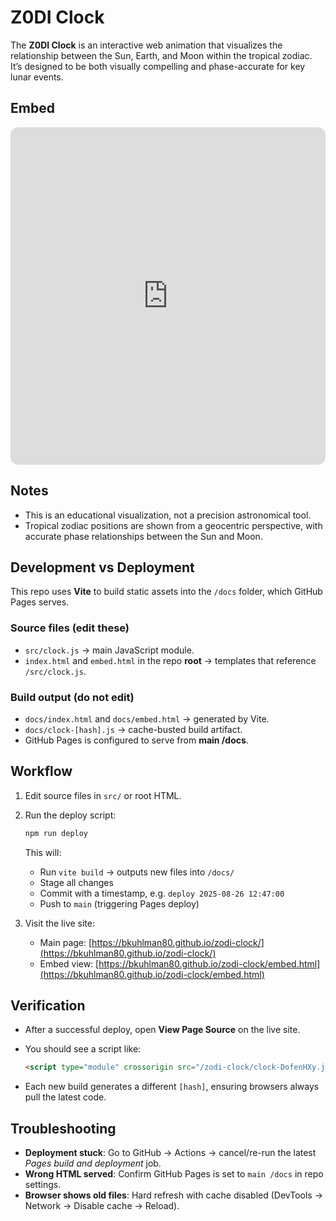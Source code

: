 # Z0DI Clock

The **Z0DI Clock** is an interactive web animation that visualizes the relationship between the Sun, Earth, and Moon within the tropical zodiac. It’s designed to be both visually compelling and phase-accurate for key lunar events.

## Embed 
<iframe 
  src="https://bkuhlman80.github.io/zodi-clock/embed.html?mode=frozen&dt=2025-08-19T03:11:00Z&controls=0&labels=1" 
  title="Zodi Clock" 
  width="100%" 
  height="540" 
  style="border:0;border-radius:12px;overflow:hidden" 
  loading="lazy">
</iframe>


## Notes
- This is an educational visualization, not a precision astronomical tool.
- Tropical zodiac positions are shown from a geocentric perspective, with accurate phase relationships between the Sun and Moon.

## Development vs Deployment

This repo uses **Vite** to build static assets into the `/docs` folder, which GitHub Pages serves.

### Source files (edit these)

* `src/clock.js` → main JavaScript module.
* `index.html` and `embed.html` in the repo **root** → templates that reference `/src/clock.js`.

### Build output (do not edit)

* `docs/index.html` and `docs/embed.html` → generated by Vite.
* `docs/clock-[hash].js` → cache-busted build artifact.
* GitHub Pages is configured to serve from **main /docs**.

## Workflow

1. Edit source files in `src/` or root HTML.

2. Run the deploy script:

   ```bash
   npm run deploy
   ```

   This will:

   * Run `vite build` → outputs new files into `/docs/`
   * Stage all changes
   * Commit with a timestamp, e.g. `deploy 2025-08-26 12:47:00`
   * Push to `main` (triggering Pages deploy)

3. Visit the live site:

   * Main page: [https://bkuhlman80.github.io/zodi-clock/](https://bkuhlman80.github.io/zodi-clock/)
   * Embed view: [https://bkuhlman80.github.io/zodi-clock/embed.html](https://bkuhlman80.github.io/zodi-clock/embed.html)

## Verification

* After a successful deploy, open **View Page Source** on the live site.
* You should see a script like:

  ```html
  <script type="module" crossorigin src="/zodi-clock/clock-DofenHXy.js"></script>
  ```
* Each new build generates a different `[hash]`, ensuring browsers always pull the latest code.

## Troubleshooting

* **Deployment stuck**: Go to GitHub → Actions → cancel/re-run the latest *Pages build and deployment* job.
* **Wrong HTML served**: Confirm GitHub Pages is set to `main /docs` in repo settings.
* **Browser shows old files**: Hard refresh with cache disabled (DevTools → Network → Disable cache → Reload).
